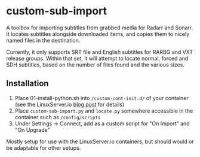 # custom-sub-import

A toolbox for importing subtitles from grabbed media for Radarr and Sonarr.  It locates subtitles
alongside downloaded items, and copies them to nicely named files in the destination.

Currently, it only supports SRT file and English subtitles for RARBG and VXT release groups.
Within that set, it will attempt to locate normal, forced and SDH subtitles, based on the number
of files found and the various sizes.

## Installation

1. Place 01-install-python.sh into `/custom-cont-init.d/` of your container (see the LinuxServer.io [blog post](https://www.linuxserver.io/blog/2019-09-14-customizing-our-containers) for details)
2. Place `custom-sub-import.py` and `locate.py`  somewhere accessible in the container such as `/config/scripts`
3. Under Settings -> Connect, add as a custom script for "On Import" and "On Upgrade"

Mostly setup for use with the LinuxServer.io containers, but should would or be adaptable for other setups.
